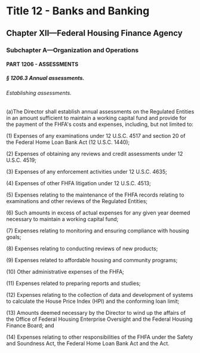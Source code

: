 
# Title 12 - Banks and Banking
## Chapter XII—Federal Housing Finance Agency
### Subchapter A—Organization and Operations
#### PART 1206 - ASSESSMENTS
##### § 1206.3 Annual assessments.
###### Establishing assessments.

(a)The Director shall establish annual assessments on the Regulated Entities in an amount sufficient to maintain a working capital fund and provide for the payment of the FHFA's costs and expenses, including, but not limited to:

(1) Expenses of any examinations under 12 U.S.C. 4517 and section 20 of the Federal Home Loan Bank Act (12 U.S.C. 1440);

(2) Expenses of obtaining any reviews and credit assessments under 12 U.S.C. 4519;

(3) Expenses of any enforcement activities under 12 U.S.C. 4635;

(4) Expenses of other FHFA litigation under 12 U.S.C. 4513;

(5) Expenses relating to the maintenance of the FHFA records relating to examinations and other reviews of the Regulated Entities;

(6) Such amounts in excess of actual expenses for any given year deemed necessary to maintain a working capital fund;

(7) Expenses relating to monitoring and ensuring compliance with housing goals;

(8) Expenses relating to conducting reviews of new products;

(9) Expenses related to affordable housing and community programs;

(10) Other administrative expenses of the FHFA;

(11) Expenses related to preparing reports and studies;

(12) Expenses relating to the collection of data and development of systems to calculate the House Price Index (HPI) and the conforming loan limit;

(13) Amounts deemed necessary by the Director to wind up the affairs of the Office of Federal Housing Enterprise Oversight and the Federal Housing Finance Board; and

(14) Expenses relating to other responsibilities of the FHFA under the Safety and Soundness Act, the Federal Home Loan Bank Act and the Act.

